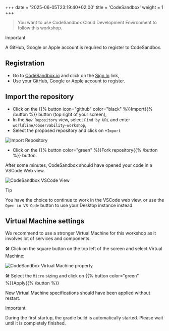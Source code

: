 +++
date = '2025-06-05T23:19:40+02:00'
title = 'CodeSandbox'
weight = 1
+++

> You want to use CodeSandbox Cloud Development Environment to follow this workshop.

> [!IMPORTANT]
> A GitHub, Google or Apple account is required to register to CodeSandbox.

## Registration

* Go to [CodeSandbox.io](https://codesandbox.io) and click on the [Sign In](https://codesandbox.io/signin) link,
* Use your GitHub, Google or Apple account to register.

## Import the repository

* Click on the {{% button icon="github" color="black" %}}Import{{% /button %}} button (top right of your screen),
* In the `New Repository` view, select `Find by URL` and enter `worldline/observability-workshop`,
* Select the proposed repository and click on `+Import`

![Import Repository](../codesandbox_import.png)

* Click on the {{% button color="green" %}}Fork repository{{% /button %}} button.

After some minutes, CodeSandbox should have opened your code in a VSCode Web view.

![CodeSandbox VSCode View](../codesandbox_vscode.png)

> [!TIP]
> You have the choice to continue to work in the VSCode web view, or use the `Open in VS Code` button to use your Desktop instance instead.

## Virtual Machine settings

We recommend to use a stronger Virtual Machine for this workshop as it involves lot of services and components.

🛠️ Click on the square button on the top left of the screen and select Virtual Machine:

![CodeSandbox Virtual Machine property](../codesandbox_vm.png)

🛠️ Select the `Micro` sizing and click on {{% button color="green" %}}Apply{{% /button %}}

New Virtual Machine specifications should have been applied without restart.

> [!IMPORTANT]
> During the first startup, the gradle build is automatically started. Please wait until it is completely finished.